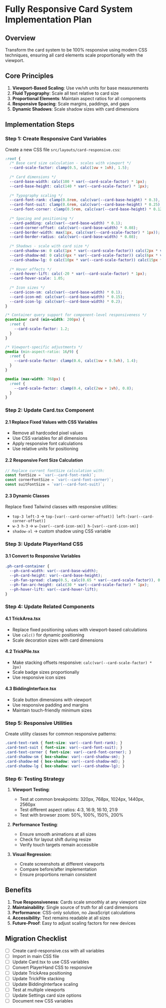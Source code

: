 # Fully Responsive Card System Implementation Plan

## Overview
Transform the card system to be 100% responsive using modern CSS techniques, ensuring all card elements scale proportionally with the viewport.

## Core Principles
1. **Viewport-Based Scaling**: Use vw/vh units for base measurements
2. **Fluid Typography**: Scale all text relative to card size
3. **Proportional Elements**: Maintain aspect ratios for all components
4. **Responsive Spacing**: Scale margins, paddings, and gaps
5. **Dynamic Shadows**: Scale shadow sizes with card dimensions

## Implementation Steps

### Step 1: Create Responsive Card Variables
Create a new CSS file `src/layouts/card-responsive.css`:

```css
:root {
  /* Base card size calculation - scales with viewport */
  --card-scale-factor: clamp(0.5, calc(1vw + 1vh), 1.5);
  
  /* Card dimensions */
  --card-base-width: calc(100 * var(--card-scale-factor) * 1px);
  --card-base-height: calc(140 * var(--card-scale-factor) * 1px);
  
  /* Typography scaling */
  --card-font-rank: clamp(0.8rem, calc(var(--card-base-height) * 0.3), 3rem);
  --card-font-suit: clamp(0.6rem, calc(var(--card-base-height) * 0.25), 2.5rem);
  --card-font-corner: clamp(0.5rem, calc(var(--card-base-height) * 0.12), 1.2rem);
  
  /* Spacing and positioning */
  --card-padding: calc(var(--card-base-width) * 0.1);
  --card-corner-offset: calc(var(--card-base-width) * 0.08);
  --card-border-width: max(1px, calc(var(--card-scale-factor) * 1px));
  --card-border-radius: calc(var(--card-base-width) * 0.08);
  
  /* Shadows - scale with card size */
  --card-shadow-sm: 0 calc(1px * var(--card-scale-factor)) calc(2px * var(--card-scale-factor)) rgba(0,0,0,0.1);
  --card-shadow-md: 0 calc(4px * var(--card-scale-factor)) calc(6px * var(--card-scale-factor)) rgba(0,0,0,0.2);
  --card-shadow-lg: 0 calc(10px * var(--card-scale-factor)) calc(15px * var(--card-scale-factor)) rgba(0,0,0,0.3);
  
  /* Hover effects */
  --card-hover-lift: calc(-20 * var(--card-scale-factor) * 1px);
  --card-hover-scale: 1.05;
  
  /* Icon sizes */
  --card-icon-sm: calc(var(--card-base-width) * 0.1);
  --card-icon-md: calc(var(--card-base-width) * 0.15);
  --card-icon-lg: calc(var(--card-base-width) * 0.2);
}

/* Container query support for component-level responsiveness */
@container card (min-width: 200px) {
  :root {
    --card-scale-factor: 1.2;
  }
}

/* Viewport-specific adjustments */
@media (min-aspect-ratio: 16/9) {
  :root {
    --card-scale-factor: clamp(0.6, calc(1vw + 0.5vh), 1.4);
  }
}

@media (max-width: 768px) {
  :root {
    --card-scale-factor: clamp(0.4, calc(2vw + 1vh), 0.8);
  }
}
```

### Step 2: Update Card.tsx Component

#### 2.1 Replace Fixed Values with CSS Variables
- Remove all hardcoded pixel values
- Use CSS variables for all dimensions
- Apply responsive font calculations
- Use relative units for positioning

#### 2.2 Responsive Font Size Calculation
```typescript
// Replace current fontSize calculation with:
const fontSize = `var(--card-font-rank)`;
const cornerFontSize = `var(--card-font-corner)`;
const suitFontSize = `var(--card-font-suit)`;
```

#### 2.3 Dynamic Classes
Replace fixed Tailwind classes with responsive utilities:
- `top-3 left-3` → `top-[var(--card-corner-offset)] left-[var(--card-corner-offset)]`
- `w-3 h-3` → `w-[var(--card-icon-sm)] h-[var(--card-icon-sm)]`
- `shadow-xl` → custom shadow using CSS variable

### Step 3: Update PlayerHand CSS

#### 3.1 Convert to Responsive Variables
```css
.ph-card-container {
  --ph-card-width: var(--card-base-width);
  --ph-card-height: var(--card-base-height);
  --ph-fan-spread: clamp(0.5, calc(0.65 * var(--card-scale-factor)), 0.8);
  --ph-fan-arc-height: calc(30 * var(--card-scale-factor) * 1px);
  --ph-hover-lift: var(--card-hover-lift);
}
```

### Step 4: Update Related Components

#### 4.1 TrickArea.tsx
- Replace fixed positioning values with viewport-based calculations
- Use `calc()` for dynamic positioning
- Scale decoration sizes with card dimensions

#### 4.2 TrickPile.tsx
- Make stacking offsets responsive: `calc(var(--card-scale-factor) * 2px)`
- Scale badge sizes proportionally
- Use responsive icon sizes

#### 4.3 BiddingInterface.tsx
- Scale button dimensions with viewport
- Use responsive padding and margins
- Maintain touch-friendly minimum sizes

### Step 5: Responsive Utilities

Create utility classes for common responsive patterns:
```css
.card-text-rank { font-size: var(--card-font-rank); }
.card-text-suit { font-size: var(--card-font-suit); }
.card-text-corner { font-size: var(--card-font-corner); }
.card-shadow-sm { box-shadow: var(--card-shadow-sm); }
.card-shadow-md { box-shadow: var(--card-shadow-md); }
.card-shadow-lg { box-shadow: var(--card-shadow-lg); }
```

### Step 6: Testing Strategy

1. **Viewport Testing**:
   - Test at common breakpoints: 320px, 768px, 1024px, 1440px, 2560px
   - Test different aspect ratios: 4:3, 16:9, 16:10, 21:9
   - Test with browser zoom: 50%, 100%, 150%, 200%

2. **Performance Testing**:
   - Ensure smooth animations at all sizes
   - Check for layout shift during resize
   - Verify touch targets remain accessible

3. **Visual Regression**:
   - Create screenshots at different viewports
   - Compare before/after implementation
   - Ensure proportions remain consistent

## Benefits

1. **True Responsiveness**: Cards scale smoothly at any viewport size
2. **Maintainability**: Single source of truth for all card dimensions
3. **Performance**: CSS-only solution, no JavaScript calculations
4. **Accessibility**: Text remains readable at all sizes
5. **Future-Proof**: Easy to adjust scaling factors for new devices

## Migration Checklist

- [ ] Create card-responsive.css with all variables
- [ ] Import in main CSS file
- [ ] Update Card.tsx to use CSS variables
- [ ] Convert PlayerHand CSS to responsive
- [ ] Update TrickArea positioning
- [ ] Update TrickPile stacking
- [ ] Update BiddingInterface scaling
- [ ] Test at multiple viewports
- [ ] Update Settings card size options
- [ ] Document new CSS variables